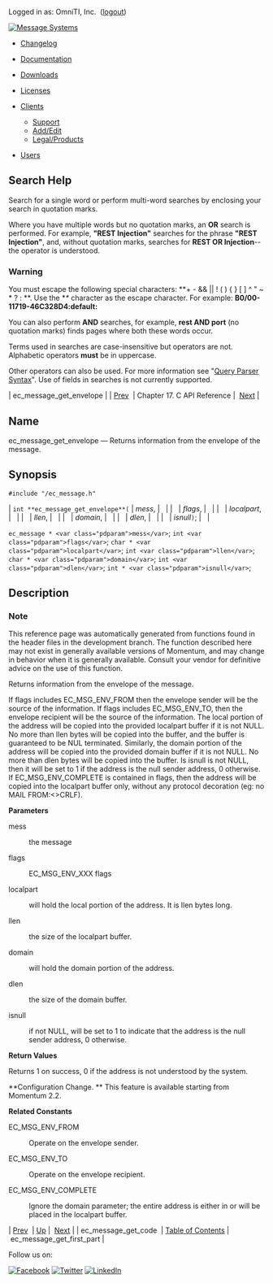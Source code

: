 Logged in as: OmniTI, Inc.  ([logout](https://support.messagesystems.com/logout.php))

[![Message Systems](https://support.messagesystems.com/images/ms-white205.png)](https://support.messagesystems.com/start.php) 

*   [Changelog](https://support.messagesystems.com/start.php?show=changelog)
*   [Documentation](https://support.messagesystems.com/docs/)
*   [Downloads](https://support.messagesystems.com/start.php)

*   [Licenses](https://support.messagesystems.com/license_summary.php)
*   <a href="">Clients</a>
    *   [Support](https://support.messagesystems.com/cs.php)
    *   [Add/Edit](https://support.messagesystems.com/edit_client.php)
    *   [Legal/Products](https://support.messagesystems.com/edit_products.php)
*   [Users](https://support.messagesystems.com/edit_customer.php)

## Search Help

Search for a single word or perform multi-word searches by enclosing your search in quotation marks.

Where you have multiple words but no quotation marks, an **OR** search is performed. For example, **"REST Injection"** searches for the phrase **"REST Injection"**, and, without quotation marks, searches for **REST OR Injection**--the operator is understood.

### Warning

You must escape the following special characters: **+ - && || ! ( ) { } [ ] ^ " ~ * ? : \**. Use the **\** character as the escape character. For example: **B0/00-11719-46C328D4\:default\:**

You can also perform **AND** searches, for example, **rest AND port** (no quotation marks) finds pages where both these words occur.

Terms used in searches are case-insensitive but operators are not. Alphabetic operators **must** be in uppercase.

Other operators can also be used. For more information see "[Query Parser Syntax](https://lucene.apache.org/core/old_versioned_docs/versions/3_0_0/queryparsersyntax.html)". Use of fields in searches is not currently supported.

| ec_message_get_envelope |
| [Prev](extending.C.genref.ec_message_get_code.php)  | Chapter 17. C API Reference |  [Next](extending.C.genref.ec_message_get_first_part.php) |

<a name="extending.C.genref.ec_message_get_envelope"></a>
## Name

ec_message_get_envelope — Returns information from the envelope of the message.

## Synopsis

`#include "/ec_message.h"`

| `int **ec_message_get_envelope**(` | <var class="pdparam">mess</var>, |   |
|   | <var class="pdparam">flags</var>, |   |
|   | <var class="pdparam">localpart</var>, |   |
|   | <var class="pdparam">llen</var>, |   |
|   | <var class="pdparam">domain</var>, |   |
|   | <var class="pdparam">dlen</var>, |   |
|   | <var class="pdparam">isnull</var>`)`; |   |

`ec_message * <var class="pdparam">mess</var>`;
`int <var class="pdparam">flags</var>`;
`char * <var class="pdparam">localpart</var>`;
`int <var class="pdparam">llen</var>`;
`char * <var class="pdparam">domain</var>`;
`int <var class="pdparam">dlen</var>`;
`int * <var class="pdparam">isnull</var>`;<a name="idp19225216"></a>
## Description

### Note

This reference page was automatically generated from functions found in the header files in the development branch. The function described here may not exist in generally available versions of Momentum, and may change in behavior when it is generally available. Consult your vendor for definitive advice on the use of this function.

Returns information from the envelope of the message.

If flags includes EC_MSG_ENV_FROM then the envelope sender will be the source of the information. If flags includes EC_MSG_ENV_TO, then the envelope recipient will be the source of the information. The local portion of the address will be copied into the provided localpart buffer if it is not NULL. No more than llen bytes will be copied into the buffer, and the buffer is guaranteed to be NUL terminated. Similarly, the domain portion of the address will be copied into the provided domain buffer if it is not NULL. No more than dlen bytes will be copied into the buffer. Is isnull is not NULL, then it will be set to 1 if the address is the null sender address, 0 otherwise. If EC_MSG_ENV_COMPLETE is contained in flags, then the address will be copied into the localpart buffer only, without any protocol decoration (eg: no MAIL FROM:<>CRLF).

**Parameters**

<dl class="variablelist">

<dt>mess</dt>

<dd>

the message

</dd>

<dt>flags</dt>

<dd>

EC_MSG_ENV_XXX flags

</dd>

<dt>localpart</dt>

<dd>

will hold the local portion of the address. It is llen bytes long.

</dd>

<dt>llen</dt>

<dd>

the size of the localpart buffer.

</dd>

<dt>domain</dt>

<dd>

will hold the domain portion of the address.

</dd>

<dt>dlen</dt>

<dd>

the size of the domain buffer.

</dd>

<dt>isnull</dt>

<dd>

if not NULL, will be set to 1 to indicate that the address is the null sender address, 0 otherwise.

</dd>

</dl>

**Return Values**

Returns 1 on success, 0 if the address is not understood by the system.

**Configuration Change. ** This feature is available starting from Momentum 2.2.

**Related Constants**

<dl class="variablelist">

<dt>EC_MSG_ENV_FROM</dt>

<dd>

Operate on the envelope sender.

</dd>

<dt>EC_MSG_ENV_TO</dt>

<dd>

Operate on the envelope recipient.

</dd>

<dt>EC_MSG_ENV_COMPLETE</dt>

<dd>

Ignore the domain parameter; the entire address is either in or will be placed in the localpart buffer.

</dd>

</dl>

| [Prev](extending.C.genref.ec_message_get_code.php)  | [Up](extending.C.ref.php) |  [Next](extending.C.genref.ec_message_get_first_part.php) |
| ec_message_get_code  | [Table of Contents](index.php) |  ec_message_get_first_part |

Follow us on:

[![Facebook](https://support.messagesystems.com/images/icon-facebook.png)](http://www.facebook.com/messagesystems) [![Twitter](https://support.messagesystems.com/images/icon-twitter.png)](http://twitter.com/#!/MessageSystems) [![LinkedIn](https://support.messagesystems.com/images/icon-linkedin.png)](http://www.linkedin.com/company/message-systems)